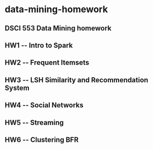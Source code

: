 # data-mining-homework
## DSCI 553 Data Mining homework 
## HW1 -- Intro to Spark
## HW2 -- Frequent Itemsets
## HW3 -- LSH Similarity and Recommendation System 
## HW4 -- Social Networks
## HW5 -- Streaming
## HW6 -- Clustering BFR
